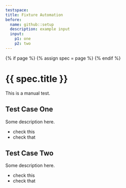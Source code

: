```yaml
---
testspace:
title: Fixture Automation
before:
  name: github::setup
  description: example input
  input: 
    p1: one
    p2: two
---
```


{% if page %} {% assign spec = page %} {% endif %}


# {{ spec.title }}
This is a manual test.

## Test Case One
Some description here.

* check this  
* check that

## Test Case Two
Some description here.

* check this
* check that